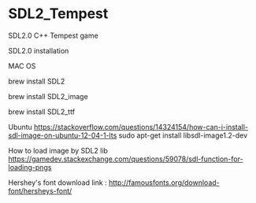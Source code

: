 # SDL2_Tempest
SDL2.0 C++ Tempest game

SDL2.0 installation

MAC OS

brew install SDL2

brew install SDL2_image

brew install SDL2_ttf

Ubuntu
https://stackoverflow.com/questions/14324154/how-can-i-install-sdl-image-on-ubuntu-12-04-1-lts
sudo apt-get install libsdl-image1.2-dev

How to load image by SDL2 lib
https://gamedev.stackexchange.com/questions/59078/sdl-function-for-loading-pngs


Hershey's font download link :
http://famousfonts.org/download-font/hersheys-font/